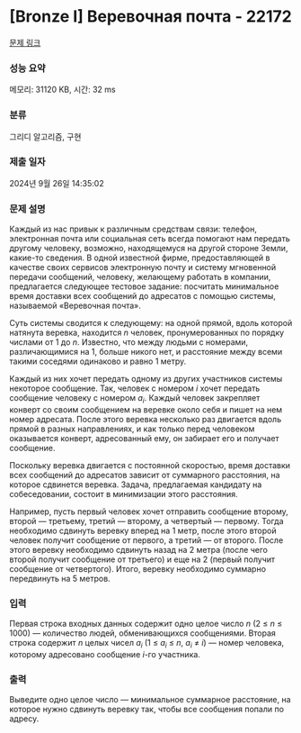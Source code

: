 # [Bronze I] Веревочная почта - 22172 

[문제 링크](https://www.acmicpc.net/problem/22172) 

### 성능 요약

메모리: 31120 KB, 시간: 32 ms

### 분류

그리디 알고리즘, 구현

### 제출 일자

2024년 9월 26일 14:35:02

### 문제 설명

<p>Каждый из нас привык к различным средствам связи: телефон, электронная почта или социальная сеть всегда помогают нам передать другому человеку, возможно, находящемуся на другой стороне Земли, какие-то сведения. В одной известной фирме, предоставляющей в качестве своих сервисов электронную почту и систему мгновенной передачи сообщений, человеку, желающему работать в компании, предлагается следующее тестовое задание: посчитать минимальное время доставки всех сообщений до адресатов с помощью системы, называемой «Веревочная почта».</p>

<p>Суть системы сводится к следующему: на одной прямой, вдоль которой натянута веревка, находится <i>n</i> человек, пронумерованных по порядку числами от 1 до <i>n</i>. Известно, что между людьми с номерами, различающимися на 1, больше никого нет, и расстояние между всеми такими соседями одинаково и равно 1 метру.</p>

<p>Каждый из них хочет передать одному из других участников системы некоторое сообщение. Так, человек с номером <i>i</i> хочет передать сообщение человеку с номером <i>a<sub>i</sub></i>. Каждый человек закрепляет конверт со своим сообщением на веревке около себя и пишет на нем номер адресата. После этого веревка несколько раз двигается вдоль прямой в разных направлениях, и как только перед человеком оказывается конверт, адресованный ему, он забирает его и получает сообщение.</p>

<p>Поскольку веревка двигается с постоянной скоростью, время доставки всех сообщений до адресатов зависит от суммарного расстояния, на которое сдвинется веревка. Задача, предлагаемая кандидату на собеседовании, состоит в минимизации этого расстояния.</p>

<p>Например, пусть первый человек хочет отправить сообщение второму, второй — третьему, третий — второму, а четвертый — первому. Тогда необходимо сдвинуть веревку вперед на 1 метр, после этого второй человек получит сообщение от первого, а третий — от второго. После этого веревку необходимо сдвинуть назад на 2 метра (после чего второй получит сообщение от третьего) и еще на 2 (первый получит сообщение от четвертого). Итого, веревку необходимо суммарно передвинуть на 5 метров.</p>

### 입력 

 <p>Первая строка входных данных содержит одно целое число <i>n</i> (2 ≤ <i>n</i> ≤ 1000) — количество людей, обменивающихся сообщениями. Вторая строка содержит <i>n</i> целых чисел <i>a<sub>i</sub></i> (1 ≤ <i>a<sub>i</sub></i> ≤ <i>n</i>, <i>a<sub>i</sub></i> ≠ <i>i</i>) — номер человека, которому адресовано сообщение <i>i</i>-го участника.</p>

### 출력 

 <p>Выведите одно целое число — минимальное суммарное расстояние, на которое нужно сдвинуть веревку так, чтобы все сообщения попали по адресу.</p>

